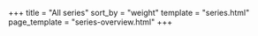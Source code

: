 +++
title = "All series"
sort_by = "weight"
template = "series.html"
page_template = "series-overview.html"
+++
